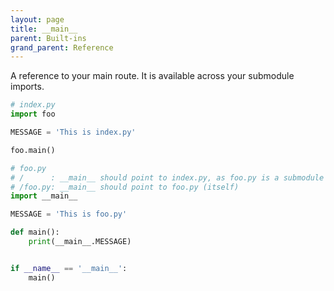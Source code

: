 ```yaml
---
layout: page
title: __main__
parent: Built-ins
grand_parent: Reference
---
```


A reference to your main route. It is available across your submodule imports.

```python
# index.py
import foo

MESSAGE = 'This is index.py'

foo.main()
```

```python
# foo.py
# /      : __main__ should point to index.py, as foo.py is a submodule to index.py
# /foo.py: __main__ should point to foo.py (itself)
import __main__

MESSAGE = 'This is foo.py'

def main():
    print(__main__.MESSAGE)


if __name__ == '__main__':
    main()
```

